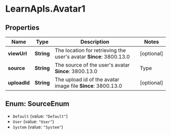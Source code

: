 # LearnApIs.Avatar1

## Properties
Name | Type | Description | Notes
------------ | ------------- | ------------- | -------------
**viewUrl** | **String** | The location for retrieving the user&#x27;s avatar  **Since**: 3800.13.0 | [optional] 
**source** | **String** | The source of the user&#x27;s avatar  **Since**: 3800.13.0   | Type      | Description  | --------- | --------- | | Default | The server default avatar | | User | The user set his/her own avatar | | System | A privileged user set the user&#x27;s avatar to something other than default |  | [optional] 
**uploadId** | **String** | The upload id of the avatar image file  **Since**: 3800.13.0 | [optional] 

<a name="SourceEnum"></a>
## Enum: SourceEnum

* `Default` (value: `"Default"`)
* `User` (value: `"User"`)
* `System` (value: `"System"`)

